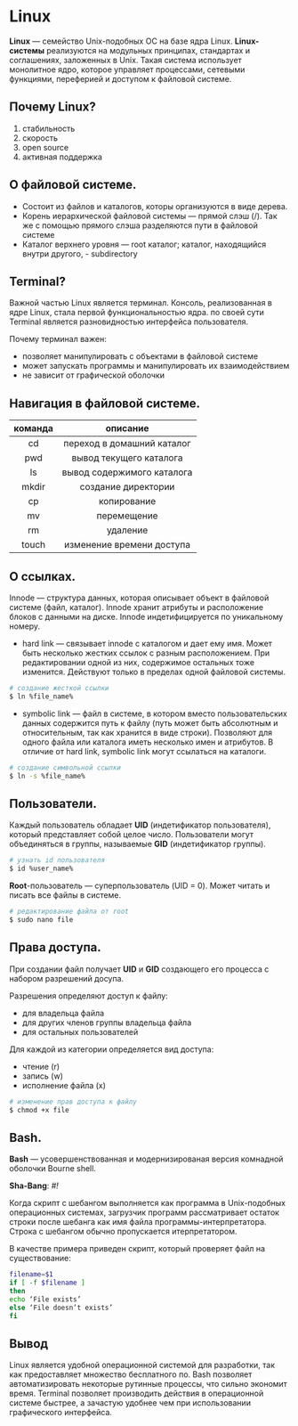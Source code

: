 # Linux

__Linux__ — семейство Unix-подобных ОС на базе ядра Linux.
__Linux-системы__ реализуются на модульных принципах, стандартах и соглашениях, заложенных в Unix.
Такая система использует монолитное ядро, которое управляет процессами, сетевыми функциями, переферией и доступом к файловой системе.

## Почему Linux?

1. стабильность
2. скорость
3. open source
4. активная поддержка

## О файловой системе.

- Состоит из файлов и каталогов, которы организуются в виде дерева.
- Корень иерархической файловой системы — прямой слэш (/).
Так же с помощью прямого слэша разделяются пути в файловой системе
- Каталог верхнего уровня — root каталог; каталог, находящийся внутри другого, - subdirectory

## Terminal?

Важной частью Linux является терминал.
Консоль, реализованная в ядре Linux, стала первой функциональностью ядра.
по своей сути Terminal является разновидностью интерфейса пользователя.

Почему терминал важен:

- позволяет манипулировать с объектами в файловой системе
- может запускать программы и манипулировать их взаимодействием
- не зависит от графической оболочки

## Навигация в файловой системе.

| команда       | описание                   |
| :-----------: |:--------------------------:|
| cd            | переход в домашний каталог |
| pwd           | вывод текущего каталога    |
| ls            | вывод содержимого каталога |
| mkdir         | создание директории 	     |
| cp            | копирование                |
| mv            | перемещение                |
| rm            | удаление                   |
| touch         | изменение времени доступа  |

## О ссылках.

Innode — структура данных, которая описывает объект в файловой системе (файл, каталог).
Innode хранит атрибуты и расположение блоков с данными на диске.
Innode индетифицируется по уникальному номеру.

- hard link — связывает innode с каталогом и дает ему имя.
Может быть несколько жестких ссылок с разным расположением.
При редактировании одной из них, содержимое остальных тоже изменится.
Действуют только в пределах одной файловой системы.

```sh
# создание жесткой ссылки
$ ln %file_name%
```

- symbolic link — файл в системе, в котором вместо пользовательских данных содержится путь к файлу (путь может быть абсолютным и относительным, так как хранится в виде строки).
Позволяют для одного файла или каталога иметь несколько имен и атрибутов.
В отличие от hard link, symbolic link могут ссылаться на каталоги.

```sh
# создание символьной ссылки
$ ln -s %file_name%
```

## Пользователи.

Каждый пользователь обладает __UID__ (индетификатор пользователя), который представляет собой целое число.
Пользователи могут объединяться в группы, называемые __GID__ (индетификатор группы).

```sh
# узнать id пользователя
$ id %user_name%
```

__Root__-пользователь — суперпользователь (UID = 0).
Может читать и писать все файлы в системе.

```sh
# редактирование файла от root
$ sudo nano file
```

## Права доступа.

При создании файл получает __UID__ и __GID__ создающего его процесса с набором разрешений досупа.

Разрешения определяют доступ к файлу:
- для владельца файла
- для других членов группы владельца файла
- для остальных пользователей

Для каждой из категории определяется вид доступа:
- чтение (r)
- запись (w)
- исполнение файла (x)

```sh
# изменение прав доступа к файлу
$ chmod +x file
```

## Bash.

__Bash__ — усовершенствованная и модернизированая версия комнадной оболочки Bourne shell. 

__Sha-Bang__: *#!*

Когда скрипт с шебангом выполняется как программа в Unix-подобных операционных системах, загрузчик программ рассматривает остаток строки после шебанга как имя файла программы-интерпретатора.
Строка с шебангом обычно пропускается итерпретатором.

В качестве примера приведен скрипт, который проверяет файл на существование:

```sh
filename=$1
if [ -f $filename ]
then
echo ‘File exists’
else ‘File doesn’t exists’
fi
```

## Вывод

Linux является удобной операционной системой для разработки, так как предоставляет множество бесплатного по. 
Bash позволяет автоматизировать некоторые рутинные процессы, что сильно экономит время.
Terminal позволяет производить действия в операционной системе быстрее, а зачастую удобнее чем при использовании графического интерфейса.
